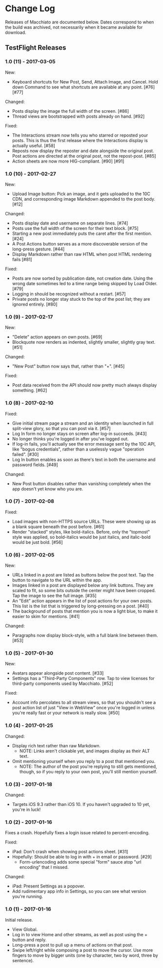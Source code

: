 # Change Log
Releases of Macchiato are documented below. Dates correspond to when the build
was archived, not necessarily when it became available for download.

## TestFlight Releases
### 1.0 (11) - 2017-03-05
New:

- Keyboard shortcuts for New Post, Send, Attach Image, and Cancel. Hold down Command to see what shortcuts are available at any point. [#76] [#77]

Changed:

- Posts display the image the full width of the screen. [#86]
- Thread views are bootstrapped with posts already on hand. [#92]

Fixed:

- The Interactions stream now tells you who starred or reposted your posts. This is thus the first release where the Interactions display is actually useful. [#58]
- Reposts now display the reposter and date alongside the original post. Post actions are directed at the original post, not the repost-post. [#85]
- Action sheets are now more HIG-compliant. [#90] [#91]


### 1.0 (10) - 2017-02-27
New:

- Upload Image button: Pick an image, and it gets uploaded to the 10C CDN, and corresponding image Markdown appended to the post body. [#12]

Changed:

- Posts display date and username on separate lines. [#74]
- Posts use the full width of the screen for their text block. [#75]
- Starting a new post immediately puts the caret after the first mention. [#24]
- A Post Actions button serves as a more discoverable version of the long-press gesture. [#44]
- Display Markdown rather than raw HTML when post HTML rendering fails [#81]

Fixed:

- Posts are now sorted by publication date, not creation date. Using the wrong date sometimes led to a time range being skipped by Load Older. [#79]
- Logging in should be recognized without a restart. [#57]
- Private posts no longer stay stuck to the top of the post list; they are ignored entirely. [#80]


### 1.0 (9) - 2017-02-17
New:

- "Delete" action appears on own posts. [#69]
- Blockquote now renders as indented, slightly smaller, slightly gray text. [#51]

Changed:

- "New Post" button now says that, rather than "+". [#45]

Fixed:

- Post data received from the API should now pretty much always display something. [#62]


### 1.0 (8) - 2017-02-10
Fixed:

- Give initial stream page a stream and an identity when launched in full split-view glory, so that you can post via it. [#57]
- Log In form no longer stays on screen after log-in succeeds. [#43]
- No longer thinks you're logged in after you've logged out.
- If log-in fails, you'll actually see the error message sent by the 10C API, like "bogus credentials", rather than a uselessly vague "operation failed". [#30]
- Log In button enables as soon as there's text in both the username and password fields. [#49]

Changed:

- New Post button disables rather than vanishing completely when the app doesn't yet know who you are.


### 1.0 (7) - 2017-02-08
Fixed:

- Load images with non-HTTPS source URLs. These were showing up as a blank square beneath the post before. [#61]
- Render "stacked" styles, like bold-italics. Before, only the "topmost" style was applied, so bold-italics would be just italics, and italic-bold would be just bold. [#56]


### 1.0 (6) - 2017-02-05
New:

- URLs linked in a post are listed as buttons below the post text. Tap the button to navigate to the URL within the app.
- Images linked in a post are displayed below any link buttons. They are scaled to fit, so some bits outside the center might have been cropped. Tap the image to see the full image. [#35]
- An "Edit" action appears in the list of post actions for your own posts. This list is the list that is triggered by long-pressing on a post. [#40]
- The background of posts that mention you is now a light blue, to make it easier to skim for mentions. [#41]

Changed:

- Paragraphs now display block-style, with a full blank line between them. [#53]


### 1.0 (5) - 2017-01-30
New:

- Avatars appear alongside post content. [#33]
- Settings has a "Third-Party Components" row. Tap to view licenses for third-party components used by Macchiato. [#52]

Fixed:

- Account info percolates to all stream views, so that you shouldn't see a post action list of just "View in WebView" once you're logged in unless you're really fast or your network is really slow. [#50]


### 1.0 (4) - 2017-01-25
Changed:

- Display rich text rather than raw Markdown.
    - NOTE: Links aren't clickable yet, and images display as their ALT text.
- Omit mentioning yourself when you reply to a post that mentioned you.
    - NOTE: The author of the post you're replying to still gets mentioned, though, so if you reply to your own post, you'll still mention yourself.


### 1.0 (3) - 2017-01-18
Changed:

- Targets iOS 9.3 rather than iOS 10. If you haven't upgraded to 10 yet, you're in luck!


### 1.0 (2) - 2017-01-16
Fixes a crash. Hopefully fixes a login issue related to percent-encoding.

Fixed:

- iPad: Don't crash when showing post actions sheet. [#31]
- Hopefully: Should be able to log in with + in email or password. [#29]
    - Form-urlencoding adds some special "form" sauce atop "url encoding" that I missed.

Changed:

- iPad: Present Settings as a popover.
- Add rudimentary app info in Settings, so you can see what version you're running.


### 1.0 (1) - 2017-01-16
Initial release.

- View Global.
- Log in to view Home and other streams, as well as post using the + button and reply.
- Long-press a post to pull up a menu of actions on that post.
- Swipe left/right while composing a post to move the cursor. Use more fingers to move by bigger units (one by character, two by word, three by sentence).
